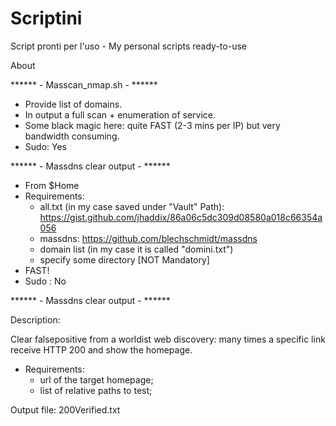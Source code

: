 # Scriptini
Script pronti per l'uso - My personal scripts ready-to-use

About

******  - Masscan_nmap.sh - ******
- Provide list of domains. 
- In output a full scan + enumeration of service. 
- Some black magic here: quite FAST (2-3 mins per IP) but very bandwidth consuming.
- Sudo: Yes

******  - Massdns clear output - ******
- From $Home
- Requirements:
  - all.txt (in my case saved under "Vault" Path): https://gist.github.com/jhaddix/86a06c5dc309d08580a018c66354a056
  - massdns: https://github.com/blechschmidt/massdns
  - domain list (in my case it is called "domini.txt")
  - specify some directory [NOT Mandatory]
- FAST!
- Sudo : No

******  - Massdns clear output - ******

Description:

Clear falsepositive from a worldist web discovery: many times a specific link receive HTTP 200 and show the homepage.

- Requirements:
  - url of the target homepage;
  - list of relative paths to test;
  
Output file: 200Verified.txt




